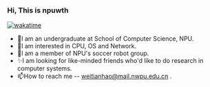 <!---
npuwth/npuwth is a ✨ special ✨ repository because its `README.md` (this file) appears on your GitHub profile.
You can click the Preview link to take a look at your changes.
--->

### Hi, This is npuwth

[![wakatime](https://wakatime.com/badge/user/0b097190-8bb8-4955-a9c0-84265eabc7d8.svg)](https://wakatime.com/@0b097190-8bb8-4955-a9c0-84265eabc7d8)

- 👋I am an undergraduate at School of Computer Science, NPU.
- 👀I am interested in CPU, OS and Network.
- 🌱I am a member of NPU's soccer robot group.
- ✨I am looking for like-minded friends who'd like to do research in computer systems. 
- 📫How to reach me -- weitianhao@mail.nwpu.edu.cn .

